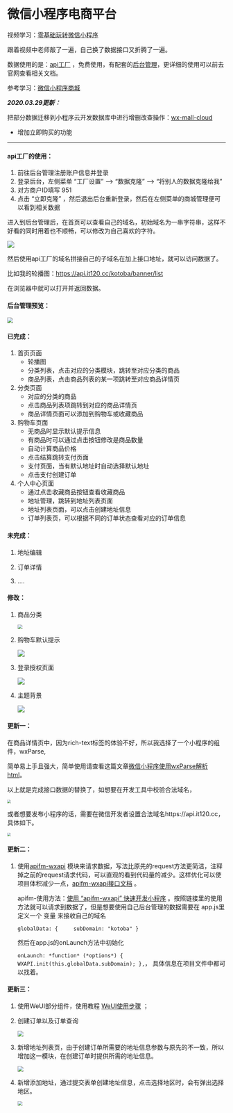 # 微信小程序电商平台

视频学习：[零基础玩转微信小程序](https://www.bilibili.com/video/av73342655?p=131)

跟着视频中老师敲了一遍，自己换了数据接口又折腾了一遍。

数据使用的是：[api工厂](https://www.it120.cc/) ，免费使用，有配套的[后台管理](https://admin.it120.cc/#/login?redirect=%2Fdashboard)，更详细的使用可以前去官网查看相关文档。

参考学习：[微信小程序商城](https://github.com/EastWorld/wechat-app-mall)

***2020.03.29更新：***

把部分数据迁移到小程序云开发数据库中进行增删改查操作：[wx-mall-cloud](https://github.com/Kotoba209/wx-mall-cloud)

- 增加立即购买的功能



---

#### api工厂的使用：

1. 前往后台管理注册账户信息并登录
2. 登录后台，左侧菜单 “工厂设置” --> “数据克隆” --> “将别人的数据克隆给我”
3. 对方商户ID填写 951
4. 点击 “立即克隆” ，然后退出后台重新登录，然后在左侧菜单的商城管理便可以看到相关数据



进入到后台管理后，在首页可以查看自己的域名，初始域名为一串字符串，这样不好看的同时用着也不顺畅，可以修改为自己喜欢的字符。

![](https://s2.ax1x.com/2020/02/20/3mynld.png)

然后使用api工厂的域名拼接自己的子域名在加上接口地址，就可以访问数据了。

比如我的轮播图：https://api.it120.cc/kotoba/banner/list

在浏览器中就可以打开并返回数据。



#### 后台管理预览：

<img src="https://s2.ax1x.com/2020/02/28/3B43RJ.png" style="zoom: 80%;" />





#### 已完成：

1. 首页页面
   - 轮播图
   - 分类列表，点击对应的分类模块，跳转至对应分类的商品
   - 商品列表，点击商品列表的某一项跳转至对应商品详情页
2. 分类页面
   -  对应的分类的商品
   - 点击商品列表项跳转到对应的商品详情页
   - 商品详情页面可以添加到购物车或收藏商品
3. 购物车页面
   -  无商品时显示默认提示信息
   - 有商品时可以通过点击按钮修改是商品数量
   - 自动计算商品价格
   - 点击结算跳转支付页面
   - 支付页面，当有默认地址时自动选择默认地址
   - 点击支付创建订单
4. 个人中心页面
   - 通过点击收藏商品按钮查看收藏商品
   - 地址管理，跳转到地址列表页面
   - 地址列表页面，可以点击创建地址信息
   - 订单列表页，可以根据不同的订单状态查看对应的订单信息



#### 未完成：

1. 地址编辑
2. 订单详情

3. ....



#### 修改：

1. 商品分类

   <img src="https://s2.ax1x.com/2020/02/24/3GJEi8.png" style="zoom:67%;" />

2. 购物车默认提示

   ![](https://s2.ax1x.com/2020/02/24/3GJuss.png)

3. 登录授权页面

   ![](https://s2.ax1x.com/2020/02/24/3GJYz4.png)

4. 主题背景

   ![](https://s2.ax1x.com/2020/02/24/3GJBo6.png)



#### 更新一：

在商品详情页中，因为rich-text标签的体验不好，所以我选择了一个小程序的组件，wxParse,

简单易上手且强大，简单使用请查看这篇文章[微信小程序使用wxParse解析html](https://blog.csdn.net/Kotoba209_/article/details/104413748)。

以上就是完成接口数据的替换了，如想要在开发工具中校验合法域名，

<img src="https://s2.ax1x.com/2020/02/21/3m2bIP.png" style="zoom: 50%;" />

或者想要发布小程序的话，需要在微信开发者设置合法域名https://api.it120.cc，具体如下。

<img src="https://s2.ax1x.com/2020/02/21/3m2W8O.png" style="zoom: 50%;" />



#### 更新二：

1. 使用[apifm-wxapi](https://github.com/gooking/apifm-wxapi) 模块来请求数据，写法比原先的request方法更简洁，注释掉之前的request请求代码，可以直观的看到代码量的减少。这样优化可以使项目体积减少一点，[apifm-wxapi接口文档](https://github.com/gooking/apifm-wxapi/blob/master/instructions.md) 。

   apifm-使用方法：[使用 “apifm-wxapi” 快速开发小程序](https://blog.csdn.net/abccba9978/article/details/102861340) 。按照链接里的使用方法就可以请求到数据了，但是想要使用自己后台管理的数据需要在 app.js里定义一个 变量 来接收自己的域名

   `globalData: {
   ​    subDomain: "kotoba"
     }` 

   然后在app.js的onLaunch方法中初始化
   
    `onLaunch: *function* (*options*) {
   ​    WXAPI.init(this.globalData.subDomain);
     },`， 具体信息在项目文件中都可以找着。



#### 更新三：

1. 使用WeUI部分组件，使用教程 [WeUI使用步骤](https://blog.csdn.net/Missbelover/article/details/91950521) ；

2. 创建订单以及订单查询

   <img src="https://s2.ax1x.com/2020/02/24/3G1aUU.png" style="zoom: 80%;" />

3. 新增地址列表页，由于创建订单所需要的地址信息参数与原先的不一致，所以增加这一模块，在创建订单时提供所需的地址信息。

   <img src="https://s2.ax1x.com/2020/02/24/3G3us1.png" style="zoom: 80%;" />

4. 新增添加地址，通过提交表单创建地址信息，点击选择地区时，会有弹出选择地区。

   <img src="https://s2.ax1x.com/2020/02/24/3GGRaV.png" style="zoom:67%;" />